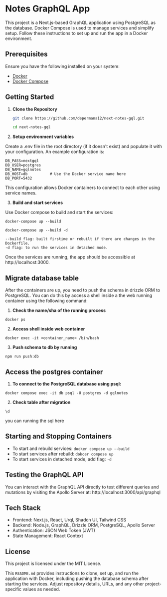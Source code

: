 # Notes GraphQL App

This project is a Next.js-based GraphQL application using PostgreSQL as the database. Docker Compose is used to manage services and simplify setup. Follow these instructions to set up and run the app in a Docker environment.

## Prerequisites

Ensure you have the following installed on your system:

- [Docker](https://www.docker.com/get-started)
- [Docker Compose](https://docs.docker.com/compose/install/)

## Getting Started

1. **Clone the Repository**

   ```bash
   git clone https://github.com/depermana12/next-notes-gql.git

   cd next-notes-gql
   ```

2. **Setup environment variables**

Create a .env file in the root directory (if it doesn't exist) and populate it with your configuration. An example configuration is:

```
DB_PASS=nextgql
DB_USER=postgres
DB_NAME=gqlnotes
DB_HOST=db          # Use the Docker service name here
DB_PORT=5432
```

This configuration allows Docker containers to connect to each other using service names.

3. **Build and start services**

Use Docker compose to build and start the services:

```
docker-compose up --build
```

```
docker-compose up --build -d
```

```
--build flag: built firstime or rebuilt if there are changes in the Dockerfile.
-d flag: to run the services in detached mode.
```

Once the services are running, the app should be accessible at http://localhost:3000.

## Migrate database table

After the containers are up, you need to push the schema in drizzle ORM to PostgreSQL. You can do this by access a shell inside a the web running container using the following command:

1. **Check the name/sha of the running process**

```
docker ps
```

2. **Access shell inside web container**

```
docker exec -it <container_name> /bin/bash
```

3. **Push schema to db by running**

```
npm run push:db
```

## Access the postgres container

1.  **To connect to the PostgreSQL database using psql:**

```
docker compose exec -it db psql -U postgres -d gqlnotes
```

2. **Check table after migration**

```
\d
```

you can running the sql here

## Starting and Stopping Containers

- To start and rebuild services: `docker compose up --build`
- To start services after rebuild: `dokcer compose up`
- To start services in detached mode, add flag: `-d`

## Testing the GraphQL API

You can interact with the GraphQL API directly to test different queries and mutations by visiting the Apollo Server at: http://localhost:3000/api/graphql

## Tech Stack

- Frontend: Next.js, React, Urql, Shadcn UI, Tailwind CSS
- Backend: Node.js, GraphQL, Drizzle ORM, PostgreSQL, Apollo Server
- Authentication: JSON Web Token (JWT)
- State Management: React Context

## License

This project is licensed under the MIT License.

This `README.md` provides instructions to clone, set up, and run the application with Docker, including pushing the database schema after starting the services. Adjust repository details, URLs, and any other project-specific values as needed.
